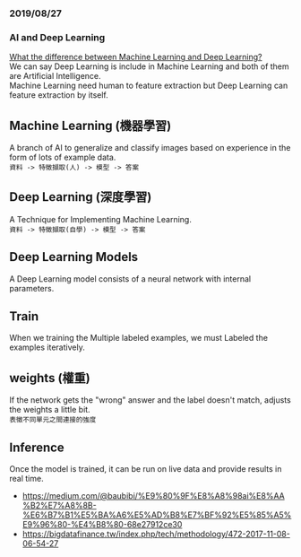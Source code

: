 ### 2019/08/27

### AI and Deep Learning

  [What the difference between Machine Learning and Deep Learning?](https://blogs.nvidia.com.tw/2016/07/whats-difference-artificial-intelligence-machine-learning-deep-learning-ai/)  
  We can say Deep Learning is include in Machine Learning and both of them are Artificial Intelligence.  
  Machine Learning need human to feature extraction but Deep Learning can feature extraction by itself. 
 
  
  ## Machine Learning (機器學習)
  A branch of AI to generalize and classify images based on experience in the form of lots of example data.  
  `資料 -> 特徵擷取(人) -> 模型 -> 答案`
  
  ## Deep Learning (深度學習)
  A Technique for Implementing Machine Learning.  
  `資料 -> 特徵擷取(自學) -> 模型 -> 答案`
  
  ## Deep Learning Models
  A Deep Learning model consists of a neural network with internal parameters.   
    
  ## Train
  When we training the Multiple labeled examples, we must Labeled the examples iteratively.
   
  ## weights (權重)
  If the network gets the "wrong" answer and the label doesn't match, adjusts the weights a little bit.  
  `表徵不同單元之間連接的強度`
  
  ## Inference
  Once the model is trained, it can be run on live data and provide results in real time.
  
  
  * https://medium.com/@baubibi/%E9%80%9F%E8%A8%98ai%E8%AA%B2%E7%A8%8B-%E6%B7%B1%E5%BA%A6%E5%AD%B8%E7%BF%92%E5%85%A5%E9%96%80-%E4%B8%80-68e27912ce30
  * https://bigdatafinance.tw/index.php/tech/methodology/472-2017-11-08-06-54-27

